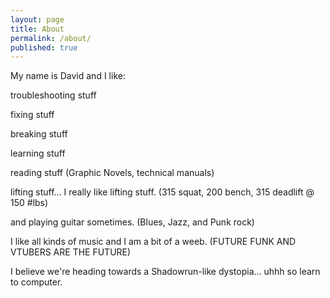 ```yaml
---
layout: page
title: About
permalink: /about/
published: true
---
```

My name is David and I like:

troubleshooting stuff

fixing stuff

breaking stuff

learning stuff

reading stuff (Graphic Novels, technical manuals)

lifting stuff... I really like lifting stuff. (315 squat, 200 bench, 315 deadlift @ 150 #lbs) 

and playing guitar sometimes. (Blues, Jazz, and Punk rock)

I like all kinds of music and I am a bit of a weeb. (FUTURE FUNK AND VTUBERS ARE THE FUTURE)

I believe we're heading towards a Shadowrun-like dystopia... uhhh so learn to computer.
